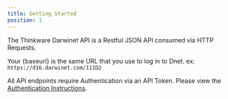 ```yaml
---
title: Getting Started
position: 1
---
```


The Thinkware Darwinet API is a Restful JSON API consumed via HTTP Requests.

Your {baseurl} is the same URL that you use to log in to Dnet. ex: `https://d16.darwinet.com/111D2`

All API endpoints require Authentication via an API Token.  Please view the <a href="#documentationauthentication">Authentication Instructions</a>.

<!-- You'll succeed if you do this.
{: .success }

Here's some useful information.
{: .info }

Something may not happen if you try and do this.
{: .warning }

Something bad will happen if you do this.
{: .error } -->
